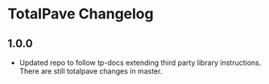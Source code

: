 # TotalPave Changelog

## 1.0.0
- Updated repo to follow tp-docs extending third party library instructions. There are still totalpave changes in master.
